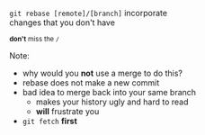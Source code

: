 `git rebase [remote]/[branch]` incorporate<br/>changes
that you don't have

<small>**don't** miss the `/`</small>

Note:
- why would you **not** use a merge to do this?
- rebase does not make a new commit
- bad idea to merge back into your same branch
    - makes your history ugly and hard to read
    - **will** frustrate you
- `git fetch` **first**
